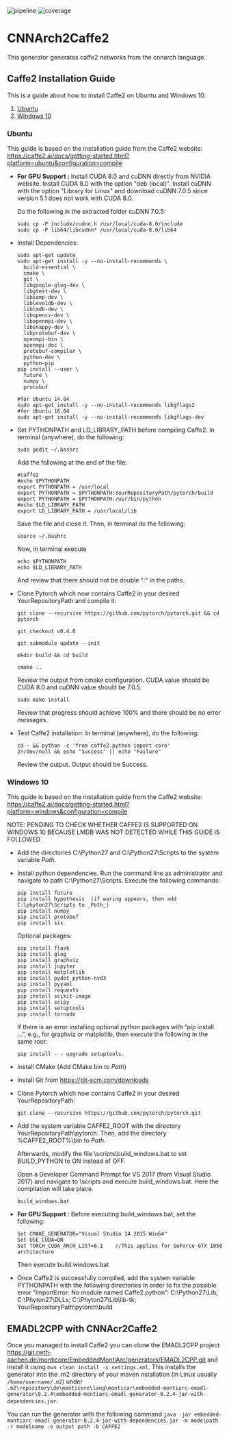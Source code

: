 ![pipeline](https://git.rwth-aachen.de/monticore/EmbeddedMontiArc/generators/CNNArch2Caffe2/badges/master/build.svg)
![coverage](https://git.rwth-aachen.de/monticore/EmbeddedMontiArc/generators/CNNArch2Caffe2/badges/master/coverage.svg)

# CNNArch2Caffe2
This generator generates caffe2 networks from the cnnarch language.


## Caffe2 Installation Guide 

This is a guide about how to install Caffe2 on Ubuntu and Windows 10. 

1. [Ubuntu](#ubuntu)
2. [Windows 10](#windows-10)


### Ubuntu 

This guide is based on the installation guide from the Caffe2 website: https://caffe2.ai/docs/getting-started.html?platform=ubuntu&configuration=compile

- **For GPU Support :** Install CUDA 8.0 and cuDNN directly from NVIDIA website.
    Install CUDA 8.0 with the option "deb (local)". Install cuDNN with the option "Library for Linux" and download cuDNN 7.0.5 since version 5.1 does not work with CUDA 8.0.
    
    Do the following in the extracted folder cuDNN 7.0.5:
    
    ```
    sudo cp -P include/cudnn.h /usr/local/cuda-8.0/include 
    sudo cp -P lib64/libcudnn* /usr/local/cuda-8.0/lib64
    ```

- Install Dependencies: 
	
	```
	sudo apt-get update
	sudo apt-get install -y --no-install-recommends \
      build-essential \
      cmake \
      git \
      libgoogle-glog-dev \
      libgtest-dev \
      libiomp-dev \
      libleveldb-dev \
      liblmdb-dev \
      libopencv-dev \
      libopenmpi-dev \
      libsnappy-dev \
      libprotobuf-dev \
      openmpi-bin \
      openmpi-doc \
      protobuf-compiler \
      python-dev \
      python-pip                          
	pip install --user \
      future \
      numpy \
      protobuf
	```
	
	```
	#for Ubuntu 14.04
	sudo apt-get install -y --no-install-recommends libgflags2
	#for Ubuntu 16.04
	sudo apt-get install -y --no-install-recommends libgflags-dev
	```

- Set PYTHONPATH and LD_LIBRARY_PATH before compiling Caffe2. In terminal (anywhere), do the following: 
	
    ```
    sudo gedit ~/.bashrc
    ```
   
    Add the following at the end of the file: 
	
    ```
    #caffe2 
    #echo $PYTHONPATH
    export PYTHONPATH = /usr/local
    export PYTHONPATH = $PYTHONPATH:YourRepositoryPath/pytorch/build
    export PYTHONPATH = $PYTHONPATH:/usr/bin/python
    #echo $LD_LIBRARY_PATH
    export LD_LIBRARY_PATH = /usr/local/lib 
    ```

    Save the file and close it. Then, in terminal do the following: 
	
    ```
    source ~/.bashrc
    ```
	
    Now, in terminal execute
	
    ```
    echo $PYTHONPATH  
    echo $LD_LIBRARY_PATH
    ```

    And review that there should not be double ":" in the paths.

- Clone Pytorch which now contains Caffe2 in your desired YourRepositoryPath and compile it:
	
	```
	git clone --recursive https://github.com/pytorch/pytorch.git && cd pytorch
	
	git checkout v0.4.0
        
	git submodule update --init
      
	mkdir build && cd build

	cmake ..
	```

	Review the output from cmake configuration. CUDA value should be CUDA 8.0 and cuDNN value should be 7.0.5.
    
	```
	sudo make install
	```

	Review that progress should achieve 100% and there should be no error messages.
	
- Test Caffe2 installation:
	In terminal (anywhere), do the following:
	
	```
	cd ~ && python -c 'from caffe2.python import core'
	2>/dev/null && echo "Success" || echo "Failure"
	```

    Review the output. Output should be Success.


### Windows 10

This guide is based on the installation guide from the Caffe2 website: https://caffe2.ai/docs/getting-started.html?platform=windows&configuration=compile

NOTE: PENDING TO CHECK WHETHER CAFFE2 IS SUPPORTED ON WINDOWS 10 BECAUSE LMDB WAS NOT DETECTED WHILE THIS GUIDE IS FOLLOWED

- Add the directories C:\Python27 and C:\Python27\Scripts to the system variable _Path_.

- Install python dependencies. Run the command line as administrator and navigate to path C:\Python27\Scripts. Execute the following commands:

	```
	pip install future
	pip install hypothesis	(if waring appears, then add C:\phyton27\Scripts to _Path_)
	pip install numpy 
	pip install protobuf
	pip install six
	```
	
	Optional packages:
	
	```
	pip install flask
	pip install glog
    pip install graphviz
	pip install jupyter
	pip install matplotlib
	pip install pydot python-nvd3
	pip install pyyaml
	pip install requests
	pip install scikit-image
	pip install scipy
	pip install setuptools
	pip install tornado
	```

    If there is an error installing optional python packages with “pip install …”, e.g., for graphviz or matplotlib, then execute the following in the same root:
	```
	pip install - - upgrade setuptools.
	```

- Install CMake (Add CMake bin to _Path_)

- Install Git from https://git-scm.com/downloads

- Clone Pytorch which now contains Caffe2 in your desired YourRepositoryPath:
	```
	git clone --recursive https://github.com/pytorch/pytorch.git 
	```
	
- Add the system variable CAFFE2_ROOT with the directory YourRepositoryPath\pytorch. Then, add the directory %CAFFE2_ROOT%\bin to _Path_.

    Afterwards, modify the file \scripts\build_windows.bat to set BUILD_PYTHON to ON instead of OFF.

    Open a Developer Command Prompt for VS 2017 (from Visual Studio 2017) and navigate to \scripts and execute build_windows.bat. Here the compilation will take place.
	
	```
	build_windows.bat
	```
	
- **For GPU Support :** Before executing build_windows.bat, set the following:

	```
	Set CMAKE_GENERATOR="Visual Studio 14 2015 Win64"
	Set USE_CUDA=ON
	Set TORCH_CUDA_ARCH_LIST=6.1 	//This applies for GeForce GTX 1050 architecture
	```
	
	Then execute build.windows.bat 

- Once Caffe2 is successfully compiled, add the system variable PYTHONPATH with the following directories in order to fix the possible error “ImportError: No module named Caffe2.python”:
	C:\Python27\Lib;
	C:\Phyton27\DLLs;
	C:\Phyton27\Lib\lib-tk;
	YourRepositoryPath\pytorch\build

## EMADL2CPP with CNNAcr2Caffe2

Once you managed to install Caffe2 you can clone the EMADL2CPP project https://git.rwth-aachen.de/monticore/EmbeddedMontiArc/generators/EMADL2CPP.git and install it
using `mvn clean install -s settings.xml`. This installs the generator into the .m2 directory of your maven nstallation (in Linux usually `/home/username/.m2`) under
`.m2\repository\de\monticore\lang\monticar\embedded-montiarc-emadl-generator\0.2.4\embedded-montiarc-emadl-generator-0.2.4-jar-with-dependencies.jar`.

You can run the generator with the following command `java -jar embedded-montiarc-emadl-generator-0.2.4-jar-with-dependencies.jar -m modelpath -r modelname -o output path -b CAFFE2`

